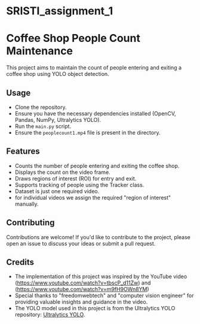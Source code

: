 # SRISTI_assignment_1


# Coffee Shop People Count Maintenance

This project aims to maintain the count of people entering and exiting a coffee shop using YOLO object detection.

## Usage

- Clone the repository.
- Ensure you have the necessary dependencies installed (OpenCV, Pandas, NumPy, Ultralytics YOLO).
- Run the `main.py` script.
- Ensure the `peoplecount1.mp4` file is present in the directory.

## Features

- Counts the number of people entering and exiting the coffee shop.
- Displays the count on the video frame.
- Draws regions of interest (ROI) for entry and exit.
- Supports tracking of people using the Tracker class.
- Dataset is just one required video.
- for individual videos we assign the required "region of interest" manually.
  

## Contributing

Contributions are welcome! If you'd like to contribute to the project, please open an issue to discuss your ideas or submit a pull request.

## Credits

- The implementation of this project was inspired by the YouTube video (https://www.youtube.com/watch?v=tbscP_d11Zw) and (https://www.youtube.com/watch?v=m9fH9OWn8YM)
- Special thanks to "freedomwebtech" and "computer vision engineer" for providing valuable insights and guidance in the video.
- The YOLO model used in this project is from the Ultralytics YOLO repository: [Ultralytics YOLO](https://github.com/ultralytics/yolov5).
